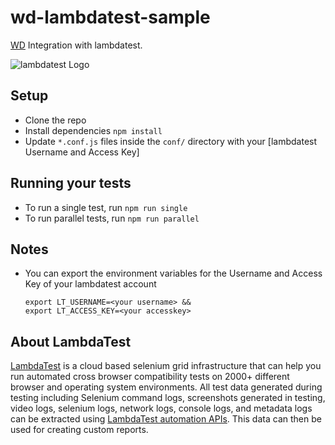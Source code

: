 # wd-lambdatest-sample

[WD](https://github.com/admc/wd) Integration with lambdatest.

![lambdatest Logo](https://www.lambdatest.com/images/sticky-logo.png)

## Setup
* Clone the repo
* Install dependencies `npm install`
* Update `*.conf.js` files inside the `conf/` directory with your [lambdatest Username and Access Key]

## Running your tests
- To run a single test, run `npm run single`
- To run parallel tests, run `npm run parallel`

## Notes
* You can export the environment variables for the Username and Access Key of your lambdatest account

  ```
  export LT_USERNAME=<your username> &&
  export LT_ACCESS_KEY=<your accesskey>
  ```
## About LambdaTest
[LambdaTest](https://www.lambdatest.com/) is a cloud based selenium grid infrastructure that can help you run automated cross browser compatibility tests on 2000+ different browser and operating system environments. All test data generated during testing including Selenium command logs, screenshots generated in testing, video logs, selenium logs, network logs, console logs, and metadata logs can be extracted using [LambdaTest automation APIs](https://www.lambdatest.com/support/docs/api-doc/). This data can then be used for creating custom reports.
